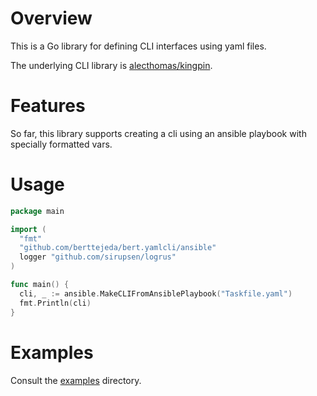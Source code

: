 # Overview

This is a Go library for defining CLI interfaces using yaml files.

The underlying CLI library is [alecthomas/kingpin](https://github.com/alecthomas/kingpin).

# Features

So far, this library supports creating a cli using an ansible playbook with specially formatted vars.

# Usage

```go
package main

import (
  "fmt"
  "github.com/berttejeda/bert.yamlcli/ansible"
  logger "github.com/sirupsen/logrus"
)

func main() {
  cli, _ := ansible.MakeCLIFromAnsiblePlaybook("Taskfile.yaml")
  fmt.Println(cli)
}

```

# Examples

Consult the [examples](examples) directory.


